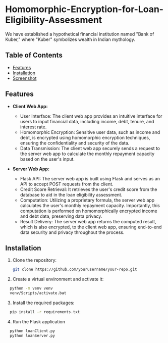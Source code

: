 # Homomorphic-Encryption-for-Loan-Eligibility-Assessment
We have established a hypothetical financial institution named "Bank of Kuber," where "Kuber" symbolizes wealth in Indian mythology.

## Table of Contents
- [Features](#features)
- [Installation](#installation)
- [Screenshot](#screenshot)

## Features
- **Client Web App:**
  - User Interface: The client web app provides an intuitive interface for users to input financial data, including income, debt, tenure, and interest rate.
  - Homomorphic Encryption: Sensitive user data, such as income and debt, is encrypted using homomorphic encryption techniques, ensuring the confidentiality and security of the data.
  - Data Transmission: The client web app securely sends a request to the server web app to calculate the monthly repayment capacity based on the user's input.

- **Server Web App:**
  - Flask API: The server web app is built using Flask and serves as an API to accept POST requests from the client.
  - Credit Score Retrieval: It retrieves the user's credit score from the database to aid in the loan eligibility assessment.
  - Computation: Utilizing a proprietary formula, the server web app calculates the user's monthly repayment capacity. Importantly, this computation is performed on homomorphically encrypted income and debt data, preserving data privacy.
  - Result Delivery: The server web app returns the computed result, which is also encrypted, to the client web app, ensuring end-to-end data security and privacy throughout the process.

## Installation
1. Clone the repository:
   ```bash
   git clone https://github.com/yourusername/your-repo.git
   ```
2. Create a virtual environment and activate it:
  ```bash
    python -m venv venv
    venv/Scripts/activate.bat
  ```
3. Install the required packages:
  ```bash
    pip install -r requirements.txt
  ```
4. Run the Flask application
  ```bash
    python loanClient.py
    python loanServer.py
  ```
